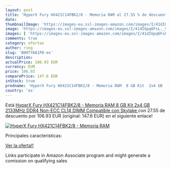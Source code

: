 ```yaml
---
layout: post
title: 'HyperX Fury HX421C14FBK2/8 - Memoria RAM al 27.55 % de descuento'
date: 
thumbnailImage: 'https://images-eu.ssl-images-amazon.com/images/I/41dIGpq6FsL._SL200_.jpg'
image: 'https://images-eu.ssl-images-amazon.com/images/I/41dIGpq6FsL._SL200_.jpg'
images: [ 'https://images-eu.ssl-images-amazon.com/images/I/41dIGpq6FsL._SL200_.jpg' ]
comments: true
category: ofertas
author: ring
slug: 'B00TY6A1P0-es'
description:
actualPrice: 106.93 EUR
currency: EUR
price: 106.93
comparePrice: 147.6 EUR
inStock: true
prodname: 'HyperX Fury HX421C14FBK2/8 - Memoria RAM  8 GB Kit  2x4 GB  2133MHz DDR4 Non-ECC CL14 DIMM  Compatible con Skylake '
country: 'es'
---
```


Está [HyperX Fury HX421C14FBK2/8 - Memoria RAM  8 GB Kit  2x4 GB  2133MHz DDR4 Non-ECC CL14 DIMM  Compatible con Skylake ](https://www.amazon.es/dp/B00TY6A1P0/?tag=tolees-21) con 27.55 de descuento por 106.93 EUR (original: 147.6 EUR) en el siguiente enlace!

[![HyperX Fury HX421C14FBK2/8 - Memoria RAM](https://images-eu.ssl-images-amazon.com/images/I/41dIGpq6FsL._SL200_.jpg)](https://www.amazon.es/dp/B00TY6A1P0/?tag=tolees-21)

Principales características:


[Ver la oferta!!](https://www.amazon.es/dp/B00TY6A1P0/?tag=tolees-21)

Links participate in Amazon Associate program and might generate a comission on qualifying sales


